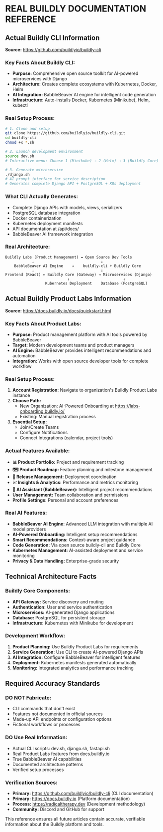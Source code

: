# REAL BUILDLY DOCUMENTATION REFERENCE

## Actual Buildly CLI Information

**Source:** https://github.com/buildlyio/buildly-cli

### Key Facts About Buildly CLI:
- **Purpose:** Comprehensive open source toolkit for AI-powered microservices with Django
- **Architecture:** Creates complete ecosystems with Kubernetes, Docker, Helm
- **AI Integration:** BabbleBeaver AI engine for intelligent code generation
- **Infrastructure:** Auto-installs Docker, Kubernetes (Minikube), Helm, kubectl

### Real Setup Process:
```bash
# 1. Clone and setup
git clone https://github.com/buildlyio/buildly-cli.git
cd buildly-cli
chmod +x *.sh

# 2. Launch development environment
source dev.sh
# Interactive menu: Choose 1 (Minikube) → 2 (Helm) → 3 (Buildly Core)

# 3. Generate microservice
./django.sh
# AI prompt interface for service description
# Generates complete Django API + PostgreSQL + K8s deployment
```

### What CLI Actually Generates:
- Complete Django APIs with models, views, serializers
- PostgreSQL database integration  
- Docker containerization
- Kubernetes deployment manifests
- API documentation at /api/docs/
- BabbleBeaver AI framework integration

### Real Architecture:
```
Buildly Labs (Product Management) ↔ Open Source Dev Tools
            ↓                              ↓
    BabbleBeaver AI Engine    →    buildly-cli + Buildly Core
            ↓                              ↓
Frontend (React) ↔ Buildly Core (Gateway) ↔ Microservices (Django)
                            ↓                        ↓
                  Kubernetes Deployment    Database (PostgreSQL)
```

## Actual Buildly Product Labs Information

**Source:** https://docs.buildly.io/docs/quickstart.html

### Key Facts About Product Labs:
- **Purpose:** Product management platform with AI tools powered by BabbleBeaver
- **Target:** Modern development teams and product managers
- **AI Engine:** BabbleBeaver provides intelligent recommendations and automation
- **Integration:** Works with open source developer tools for complete workflow

### Real Setup Process:
1. **Account Registration:** Navigate to organization's Buildly Product Labs instance
2. **Choose Path:** 
   - New Organization: AI-Powered Onboarding at https://labs-onboarding.buildly.io/
   - Existing: Manual registration process
3. **Essential Setup:**
   - Join/Create Teams
   - Configure Notifications
   - Connect Integrations (calendar, project tools)

### Actual Features Available:
- **📊 Product Portfolio:** Project and requirement tracking
- **🗺️ Product Roadmap:** Feature planning and milestone management
- **🚀 Release Management:** Deployment coordination
- **📈 Insights & Analytics:** Performance and metrics monitoring
- **🤖 AI Assistant (BabbleBeaver):** Intelligent project recommendations
- **User Management:** Team collaboration and permissions
- **Profile Settings:** Personal and account preferences

### Real AI Features:
- **BabbleBeaver AI Engine:** Advanced LLM integration with multiple AI model providers
- **AI-Powered Onboarding:** Intelligent setup recommendations
- **Smart Recommendations:** Context-aware project guidance
- **Code Generation:** Via open source buildly-cli and Buildly Core
- **Kubernetes Management:** AI-assisted deployment and service monitoring
- **Privacy & Data Handling:** Enterprise-grade security

## Technical Architecture Facts

### Buildly Core Components:
- **API Gateway:** Service discovery and routing
- **Authentication:** User and service authentication
- **Microservices:** AI-generated Django applications
- **Database:** PostgreSQL for persistent storage
- **Infrastructure:** Kubernetes with Minikube for development

### Development Workflow:
1. **Product Planning:** Use Buildly Product Labs for requirements
2. **Service Generation:** Use CLI to create AI-powered Django APIs
3. **AI Integration:** Configure BabbleBeaver for intelligent features
4. **Deployment:** Kubernetes manifests generated automatically
5. **Monitoring:** Integrated analytics and performance tracking

## Required Accuracy Standards

### DO NOT Fabricate:
- CLI commands that don't exist
- Features not documented in official sources
- Made-up API endpoints or configuration options
- Fictional workflows or processes

### DO Use Real Information:
- Actual CLI scripts: dev.sh, django.sh, fastapi.sh
- Real Product Labs features from docs.buildly.io
- True BabbleBeaver AI capabilities
- Documented architecture patterns
- Verified setup processes

### Verification Sources:
- **Primary:** https://github.com/buildlyio/buildly-cli (CLI documentation)
- **Primary:** https://docs.buildly.io (Platform documentation)
- **Process:** https://radicaltherapy.dev (Development methodology)
- **Community:** Discord and GitHub for support

This reference ensures all future articles contain accurate, verifiable information about the Buildly platform and tools.